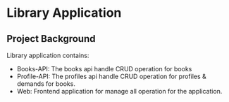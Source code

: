 # Library Application

## Project Background

Library application contains:

* Books-API: The books api handle CRUD operation for books
* Profile-API: The profiles api handle CRUD operation for profiles & demands for books.
* Web: Frontend application for manage all operation for the application.

